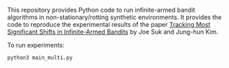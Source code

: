 This repository provides Python code to run infinite-armed bandit algorithms in non-stationary/rotting synthetic environments. It provides the code to reproduce the experimental results of the paper [Tracking Most Significant Shifts in Infinite-Armed Bandits](https://arxiv.org/pdf/2502.00108) by Joe Suk and Jung-hun Kim.

To run experiments:
```python
python3 main_multi.py
```

